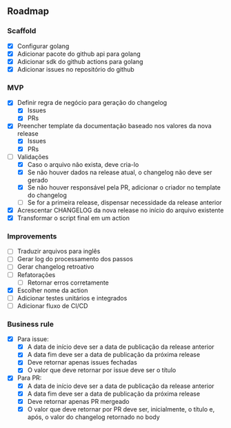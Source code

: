 ## Roadmap

### Scaffold

- [x] Configurar golang
- [x] Adicionar pacote do github api para golang
- [x] Adicionar sdk do github actions para golang
- [x] Adicionar issues no repositório do github

### MVP

- [x] Definir regra de negócio para geração do changelog
    - [x] Issues
    - [x] PRs
- [x] Preencher template da documentação baseado nos valores da nova release
    - [x] Issues
    - [x] PRs
- [ ] Validações
    - [x] Caso o arquivo não exista, deve cria-lo
    - [x] Se não houver dados na release atual, o changelog não deve ser gerado
    - [x] Se não houver responsável pela PR, adicionar o criador no template do changelog
    - [ ] Se for a primeira release, dispensar necessidade da release anterior
- [x] Acrescentar CHANGELOG da nova release no início do arquivo existente
- [x] Transformar o script final em um action

### Improvements

- [ ] Traduzir arquivos para inglês
- [ ] Gerar log do processamento dos passos
- [ ] Gerar changelog retroativo
- [ ] Refatorações
    - [ ] Retornar erros corretamente
- [x] Escolher nome da action
- [ ] Adicionar testes unitários e integrados
- [ ] Adicionar fluxo de CI/CD

### Business rule

- [x] Para issue:
    - [x] A data de início deve ser a data de publicação da release anterior
    - [x] A data fim deve ser a data de publicação da próxima release
    - [x] Deve retornar apenas issues fechadas
    - [x] O valor que deve retornar por issue deve ser o título

- [x] Para PR:
    - [x] A data de início deve ser a data de publicação da release anterior
    - [x] A data fim deve ser a data de publicação da próxima release
    - [x] Deve retornar apenas PR mergeado
    - [x] O valor que deve retornar por PR deve ser, inicialmente, o título e, após, o valor do changelog retornado no body
